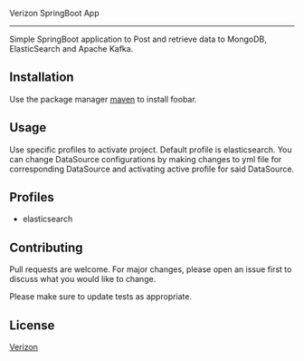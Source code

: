 Verizon SpringBoot App
***

Simple SpringBoot application to Post and retrieve data to MongoDB, ElasticSearch and Apache Kafka.

## Installation

Use the package manager [maven](https://maven.apache.org/) to install foobar.


## Usage

Use specific profiles to activate project.  Default profile is elasticsearch.
You can change DataSource configurations by making changes to yml file for corresponding DataSource and activating active profile for said DataSource.



## Profiles
* elasticsearch




## Contributing
Pull requests are welcome. For major changes, please open an issue first to discuss what you would like to change.

Please make sure to update tests as appropriate.

## License
[Verizon](https://verizon.com)

